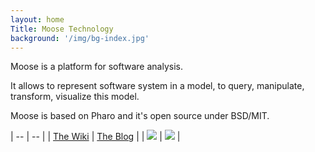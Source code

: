 ```yaml
---
layout: home
Title: Moose Technology
background: '/img/bg-index.jpg'
---
```


Moose is a platform for software analysis.

It allows to represent software system in a model, to query, manipulate, transform, visualize this model.

Moose is based on Pharo and it's open source under BSD/MIT.


| -- | -- |
| [The Wiki](moose-wiki) | [The Blog](posts) |
| [![](img/coffee96.png)](moose-wiki) |  [![](img/sugar96.png)](posts) |
